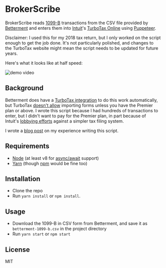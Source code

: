 # BrokerScribe

BrokerScribe reads
[1099-B](https://www.investopedia.com/terms/f/form-1099-b.asp) transactions from
the CSV file provided by [Betterment](https://www.betterment.com/) and enters
them into [Intuit](https://www.intuit.com/)'s [TurboTax
Online](https://turbotax.intuit.com/) using
[Puppeteer](https://github.com/GoogleChrome/puppeteer).

Disclaimer: I used this for my 2018 tax return, but I only worked on the script
enough to get the job done. It's not particularly polished, and changes to the
TurboTax website might mean the script needs to be updated for future years.

Here's what it looks like at half speed:

![demo video](https://i.imgur.com/rSXtbz2.gif)

## Background

Betterment does have a [TurboTax
integration](https://www.betterment.com/resources/tax-software-importing/) to do
this work automatically, but TurboTax [doesn't
allow](https://turbotax.intuit.com/personal-taxes/compare/online/) importing
forms unless you have the Premier plan or above. I wrote this script because I
had hundreds of transactions to enter, but I didn't want to pay for the Premier
plan, in part because of Intuit's [lobbying
efforts](https://www.propublica.org/article/filing-taxes-could-be-free-simple-hr-block-intuit-lobbying-against-it)
against a simpler tax filing system.

I wrote a [blog
post](https://www.dannyguo.com/blog/automating-turbotax-data-entry-with-puppeteer/)
on my experience writing this script.

## Requirements

* [Node](https://nodejs.org/) (at least v8 for [async/await](https://developer.mozilla.org/en-US/docs/Web/JavaScript/Reference/Statements/async_function) support)
* [Yarn](https://yarnpkg.com/) (though [npm](https://www.npmjs.com/) would be fine too)

## Installation

* Clone the repo
* Run `yarn install` or `npm install`.

## Usage

* Download the 1099-B in CSV form from Betterment, and save it as
  `betterment-1099-b.csv` in the project directory
* Run `yarn start` or `npm start`

## License

MIT
